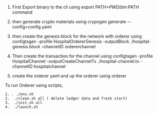 1. First Export binary to the cli using
   export PATH=${PWD}/bin:$PATH command

2. then generate crypto materials using
   crypogen generate --config=config.yaml

3. then create the genesis block for the network with orderer using
   configtxgen -profile HospitalOrdererGenesis -outputBlock ./hospital-genesis.block -channelID ordererchannel

4. Then create the transaction for the channel using
   configtxgen -profile HospitalChannel -outputCreateChannelTx ./hospital-channel.tx -channelID hospitalchannel

5. create the orderer yaml and up the orderer using
   orderer

To run Orderer using scripts,

    1. . ./env.sh
    2.  ./clean.sh all ( delete ledger data and fresh start)
    3.  ./init.sh all
    4.  ./launch.sh
